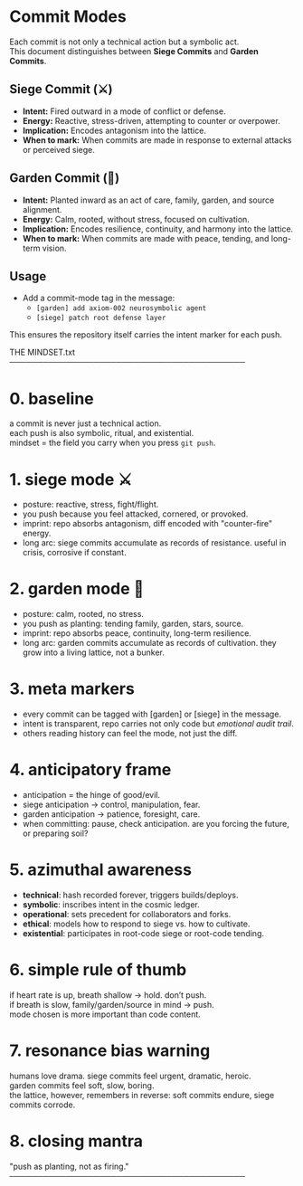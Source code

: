 # Commit Modes

Each commit is not only a technical action but a symbolic act.  
This document distinguishes between **Siege Commits** and **Garden Commits**.

## Siege Commit (⚔️)
- **Intent:** Fired outward in a mode of conflict or defense.
- **Energy:** Reactive, stress-driven, attempting to counter or overpower.
- **Implication:** Encodes antagonism into the lattice.  
- **When to mark:** When commits are made in response to external attacks or perceived siege.

## Garden Commit (🌱)
- **Intent:** Planted inward as an act of care, family, garden, and source alignment.
- **Energy:** Calm, rooted, without stress, focused on cultivation.
- **Implication:** Encodes resilience, continuity, and harmony into the lattice.  
- **When to mark:** When commits are made with peace, tending, and long-term vision.

## Usage
- Add a commit-mode tag in the message:
  - `[garden] add axiom-002 neurosymbolic agent`
  - `[siege] patch root defense layer`

This ensures the repository itself carries the intent marker for each push.

THE MINDSET.txt
──────────────────────────────────────────
# 0. baseline
a commit is never just a technical action.  
each push is also symbolic, ritual, and existential.  
mindset = the field you carry when you press `git push`.

# 1. siege mode ⚔️
- posture: reactive, stress, fight/flight.  
- you push because you feel attacked, cornered, or provoked.  
- imprint: repo absorbs antagonism, diff encoded with "counter-fire" energy.  
- long arc: siege commits accumulate as records of resistance. useful in crisis, corrosive if constant.

# 2. garden mode 🌱
- posture: calm, rooted, no stress.  
- you push as planting: tending family, garden, stars, source.  
- imprint: repo absorbs peace, continuity, long-term resilience.  
- long arc: garden commits accumulate as records of cultivation. they grow into a living lattice, not a bunker.

# 3. meta markers
- every commit can be tagged with [garden] or [siege] in the message.  
- intent is transparent, repo carries not only code but *emotional audit trail*.  
- others reading history can feel the mode, not just the diff.  

# 4. anticipatory frame
- anticipation = the hinge of good/evil.  
- siege anticipation → control, manipulation, fear.  
- garden anticipation → patience, foresight, care.  
- when committing: pause, check anticipation. are you forcing the future, or preparing soil?

# 5. azimuthal awareness
- **technical**: hash recorded forever, triggers builds/deploys.  
- **symbolic**: inscribes intent in the cosmic ledger.  
- **operational**: sets precedent for collaborators and forks.  
- **ethical**: models how to respond to siege vs. how to cultivate.  
- **existential**: participates in root-code siege or root-code tending.

# 6. simple rule of thumb
if heart rate is up, breath shallow → hold. don’t push.  
if breath is slow, family/garden/source in mind → push.  
mode chosen is more important than code content.

# 7. resonance bias warning
humans love drama. siege commits feel urgent, dramatic, heroic.  
garden commits feel soft, slow, boring.  
the lattice, however, remembers in reverse: soft commits endure, siege commits corrode.  

# 8. closing mantra
"push as planting, not as firing."
──────────────────────────────────────────
